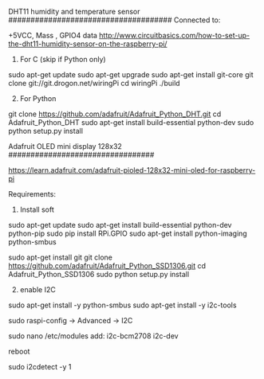 DHT11 humidity and temperature sensor
#####################################
Connected to:

+5VCC, Mass , GPIO4 data
http://www.circuitbasics.com/how-to-set-up-the-dht11-humidity-sensor-on-the-raspberry-pi/



1) For C (skip if Python only)

sudo apt-get update
sudo apt-get upgrade
sudo apt-get install git-core
git clone git://git.drogon.net/wiringPi
cd wiringPi
./build



2) For Python

git clone https://github.com/adafruit/Adafruit_Python_DHT.git
cd Adafruit_Python_DHT
sudo apt-get install build-essential python-dev
sudo python setup.py install


Adafruit OLED mini display 128x32
#################################

https://learn.adafruit.com/adafruit-pioled-128x32-mini-oled-for-raspberry-pi

Requirements:

1) Install soft

sudo apt-get update
sudo apt-get install build-essential python-dev python-pip
sudo pip install RPi.GPIO
sudo apt-get install python-imaging python-smbus

sudo apt-get install git
git clone https://github.com/adafruit/Adafruit_Python_SSD1306.git
cd Adafruit_Python_SSD1306
sudo python setup.py install


2) enable I2C

sudo apt-get install -y python-smbus
sudo apt-get install -y i2c-tools

sudo raspi-config -> Advanced -> I2C


sudo nano /etc/modules
add: 
i2c-bcm2708
i2c-dev

reboot

sudo i2cdetect -y 1

